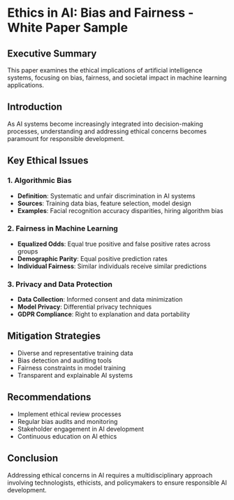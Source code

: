 # Ethics in AI: Bias and Fairness - White Paper Sample

## Executive Summary
This paper examines the ethical implications of artificial intelligence systems, focusing on bias, fairness, and societal impact in machine learning applications.

## Introduction
As AI systems become increasingly integrated into decision-making processes, understanding and addressing ethical concerns becomes paramount for responsible development.

## Key Ethical Issues

### 1. Algorithmic Bias
- **Definition**: Systematic and unfair discrimination in AI systems
- **Sources**: Training data bias, feature selection, model design
- **Examples**: Facial recognition accuracy disparities, hiring algorithm bias

### 2. Fairness in Machine Learning
- **Equalized Odds**: Equal true positive and false positive rates across groups
- **Demographic Parity**: Equal positive prediction rates
- **Individual Fairness**: Similar individuals receive similar predictions

### 3. Privacy and Data Protection
- **Data Collection**: Informed consent and data minimization
- **Model Privacy**: Differential privacy techniques
- **GDPR Compliance**: Right to explanation and data portability

## Mitigation Strategies
- Diverse and representative training data
- Bias detection and auditing tools
- Fairness constraints in model training
- Transparent and explainable AI systems

## Recommendations
- Implement ethical review processes
- Regular bias audits and monitoring
- Stakeholder engagement in AI development
- Continuous education on AI ethics

## Conclusion
Addressing ethical concerns in AI requires a multidisciplinary approach involving technologists, ethicists, and policymakers to ensure responsible AI development.
